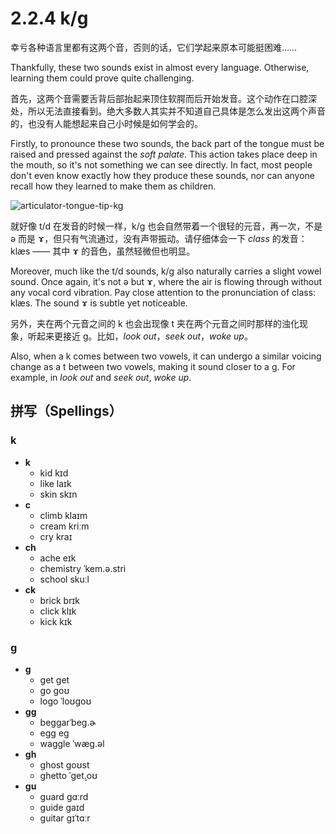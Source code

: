 # 2.2.4 <span class="pho">k/g</span>

幸亏各种语言里都有这两个音，否则的话，它们学起来原本可能挺困难……

Thankfully, these two sounds exist in almost every language. Otherwise, learning them could prove quite challenging.

首先，这两个音需要舌背后部抬起来顶住软腭而后开始发音。这个动作在口腔深处，所以无法直接看到。绝大多数人其实并不知道自己具体是怎么发出这两个声音的，也没有人能想起来自己小时候是如何学会的。

Firstly, to pronounce these two sounds, the back part of the tongue must be raised and pressed against the *soft palate*. This action takes place deep in the mouth, so it's not something we can see directly. In fact, most people don't even know exactly how they produce these sounds, nor can anyone recall how they learned to make them as children.

![articulator-tongue-tip-kg](/images/articulator-tongue-tip-kg.svg)

就好像 <span class="pho">t/d</span> 在发音的时候一样，<span class="pho">k/g</span> 也会自然带着一个很轻的元音，再一次，不是 <span class="pho">ə</span> 而是 <span class="pho">ɤ</span><span class="speak-word-inline" data-audio-other="/audios/us/Close-mid_back_unrounded_vowel.ogg.mp3"></span>，但只有气流通过，没有声带振动。请仔细体会一下 *class* 的发音：<span class="pho alt">klæs</span><span class="speak-word-inline" data-audio-us-male="/audios/us/class-us-male.mp3" data-audio-us-female="/audios/us/class-us-female.mp3"></span> —— 其中 <span class="pho">ɤ</span> 的音色，虽然轻微但也明显。

Moreover, much like the <span class="pho">t/d</span> sounds, <span class="pho">k/g</span> also naturally carries a slight vowel sound. Once again, it's not <span class="pho">ə</span> but <span class="pho">ɤ</span><span class="speak-word-inline" data-audio-other="/audios/us/Close-mid_back_unrounded_vowel.ogg.mp3"></span>, where the air is flowing through without any vocal cord vibration. Pay close attention to the pronunciation of class: <span class="pho alt">klæs</span><span class="speak-word-inline" data-audio-us-male="/audios/us/class-us-male.mp3" data-audio-us-female="/audios/us/class-us-female.mp3"></span>. The sound ɤ is subtle yet noticeable.

另外，夹在两个元音之间的 <span class="pho">k</span> 也会出现像 <span class="pho">t</span> 夹在两个元音之间时那样的浊化现象，听起来更接近 
 <span class="pho">g</span>。比如，*look out*<span class="speak-word-inline" data-audio-us-male="/audios/us/lookout-us-male.mp3" data-audio-us-female="/audios/us/lookout-us-female.mp3"></span>，*seek out*<span class="speak-word-inline" data-audio-us-male="/audios/us/seekout-us-male.mp3" data-audio-us-female="/audios/us/seekout-us-female.mp3"></span>，*woke up*<span class="speak-word-inline" data-audio-us-male="/audios/us/wokeup-us-male.mp3" data-audio-us-female="/audios/us/wokeup-us-female.mp3"></span>。

 Also, when a <span class="pho">k</span> comes between two vowels, it can undergo a similar voicing change as a <span class="pho">t</span> between two vowels, making it sound closer to a <span class="pho">g</span>. For example, in *look out*<span class="speak-word-inline" data-audio-us-male="/audios/us/lookout-us-male.mp3" data-audio-us-female="/audios/us/lookout-us-female.mp3"></span> and *seek out*<span class="speak-word-inline" data-audio-us-male="/audios/us/seekout-us-male.mp3" data-audio-us-female="/audios/us/seekout-us-female.mp3"></span>, *woke up*<span class="speak-word-inline" data-audio-us-male="/audios/us/wokeup-us-male.mp3" data-audio-us-female="/audios/us/wokeup-us-female.mp3"></span>.
 
## 拼写（Spellings）
 
### <span class="pho">k</span>

* **k**
	- kid <span class="pho alt">kɪd</span> <span class="speak-word-inline" data-audio-us-male="/audios/us/kid-us-male.mp3" data-audio-us-female="/audios/us/kid-us-female.mp3"></span>
 	- like <span class="pho alt">laɪk</span> <span class="speak-word-inline" data-audio-us-male="/audios/us/like-us-male.mp3" data-audio-us-female="/audios/us/like-us-female.mp3"></span>
 	- skin <span class="pho alt">skɪn</span> <span class="speak-word-inline" data-audio-us-male="/audios/us/skin-us-male.mp3" data-audio-us-female="/audios/us/skin-us-female.mp3"></span>
* **c**
	- climb <span class="pho alt">klaɪm</span> <span class="speak-word-inline" data-audio-us-male="/audios/us/climb-us-male.mp3" data-audio-us-female="/audios/us/climb-us-female.mp3"></span>
 	- cream <span class="pho alt">kriːm</span> <span class="speak-word-inline" data-audio-us-male="/audios/us/cream-us-male.mp3" data-audio-us-female="/audios/us/cream-us-female.mp3"></span>
 	- cry <span class="pho alt">kraɪ</span> <span class="speak-word-inline" data-audio-us-male="/audios/us/cry-us-male.mp3" data-audio-us-female="/audios/us/cry-us-female.mp3"></span>
* **ch**
	- ache <span class="pho alt">eɪk</span> <span class="speak-word-inline" data-audio-us-male="/audios/us/ache-us-male.mp3" data-audio-us-female="/audios/us/ache-us-female.mp3"></span>
 	- chemistry <span class="pho alt">ˈkem.ə.stri</span> <span class="speak-word-inline" data-audio-us-male="/audios/us/chemistry-us-male.mp3" data-audio-us-female="/audios/us/chemistry-us-female.mp3"></span>
 	- school <span class="pho alt">skuːl</span> <span class="speak-word-inline" data-audio-us-male="/audios/us/school-us-male.mp3" data-audio-us-female="/audios/us/school-us-female.mp3"></span>
* **ck**
	- brick <span class="pho alt">brɪk</span> <span class="speak-word-inline" data-audio-us-male="/audios/us/brick-us-male.mp3" data-audio-us-female="/audios/us/brick-us-female.mp3"></span>
 	- click <span class="pho alt">klɪk</span> <span class="speak-word-inline" data-audio-us-male="/audios/us/click-us-male.mp3" data-audio-us-female="/audios/us/click-us-female.mp3"></span>
 	- kick <span class="pho alt">kɪk</span> <span class="speak-word-inline" data-audio-us-male="/audios/us/kick-us-male.mp3" data-audio-us-female="/audios/us/kick-us-female.mp3"></span>

### <span class="pho">g</span>

* **g**
	- get <span class="pho alt">ɡet</span> <span class="speak-word-inline" data-audio-us-male="/audios/us/get-us-male.mp3" data-audio-us-female="/audios/us/get-us-female.mp3"></span>
 	- go <span class="pho alt">ɡoʊ</span> <span class="speak-word-inline" data-audio-us-male="/audios/us/go-us-male.mp3" data-audio-us-female="/audios/us/go-us-female.mp3"></span>
 	- logo <span class="pho alt">ˈloʊɡoʊ</span> <span class="speak-word-inline" data-audio-us-male="/audios/us/logo-us-male.mp3" data-audio-us-female="/audios/us/logo-us-female.mp3"></span>
* **gg**
    - beggar<span class="pho alt">ˈbeɡ.ɚ</span> <span class="speak-word-inline" data-audio-us-male="/audios/us/beggar-us-male.mp3" data-audio-us-female="/audios/us/egg-us-female.mp3"></span>
 	- egg <span class="pho alt">eɡ</span> <span class="speak-word-inline" data-audio-us-male="/audios/us/egg-us-male.mp3" data-audio-us-female="/audios/us/egg-us-female.mp3"></span>
 	- waggle <span class="pho alt">ˈwæɡ.əl</span> <span class="speak-word-inline" data-audio-us-male="/audios/us/waggle-us-male.mp3" data-audio-us-female="/audios/us/waggle-us-female.mp3"></span>
* **gh**
	- ghost <span class="pho alt">ɡoʊst</span> <span class="speak-word-inline" data-audio-us-male="/audios/us/ghost-us-male.mp3" data-audio-us-female="/audios/us/ghost-us-female.mp3"></span>
 	- ghetto <span class="pho alt">ˈɡet̬.oʊ</span> <span class="speak-word-inline" data-audio-us-male="/audios/us/ghetto-us-male.mp3" data-audio-us-female="/audios/us/ghetto-us-female.mp3"></span>
* **gu**
	- guard <span class="pho alt">ɡɑːrd</span> <span class="speak-word-inline" data-audio-us-male="/audios/us/guard-us-male.mp3" data-audio-us-female="/audios/us/guard-us-female.mp3"></span>
 	- guide <span class="pho alt">ɡaɪd</span> <span class="speak-word-inline" data-audio-us-male="/audios/us/guide-us-male.mp3" data-audio-us-female="/audios/us/guide-us-female.mp3"></span>
 	- guitar <span class="pho alt">ɡɪˈtɑːr</span> <span class="speak-word-inline" data-audio-us-male="/audios/us/guitar-us-male.mp3" data-audio-us-female="/audios/us/guitar-us-female.mp3"></span>
